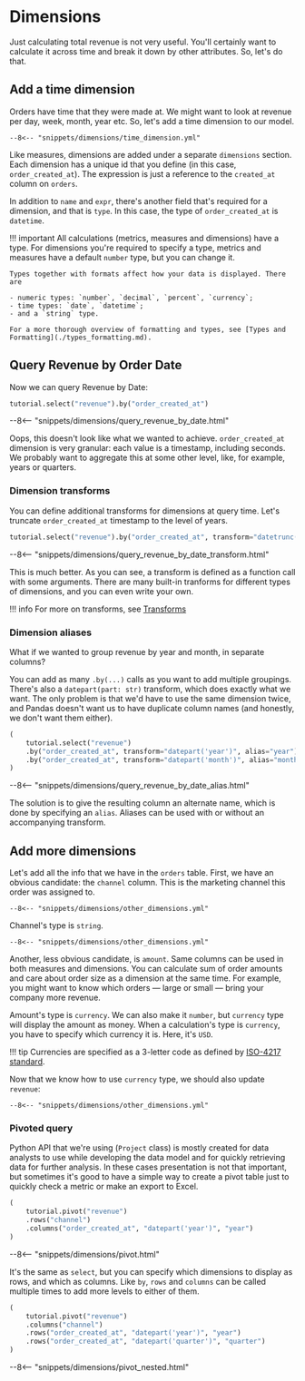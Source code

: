 # Dimensions

Just calculating total revenue is not very useful. You'll certainly want to calculate it
across time and break it down by other attributes. So, let's do that.


## Add a time dimension

Orders have time that they were made at. We might want to look at revenue per day, week,
month, year etc. So, let's add a time dimension to our model.

```{ .yaml title=project.yml hl_lines="14 15 16 17 18"}
--8<-- "snippets/dimensions/time_dimension.yml"
```

Like measures, dimensions are added under a separate `dimensions` section. Each dimension
has a unique id that you define (in this case, `order_created_at`). The expression is
just a reference to the `created_at` column on `orders`.

In addition to `name` and `expr`, there's another field that's required for a dimension,
and that is `type`. In this case, the type of `order_created_at` is `datetime`.

!!! important
    All calculations (metrics, measures and dimensions) have a type. For dimensions you're
    required to specify a type, metrics and measures have a default `number` type, but
    you can change it.

    Types together with formats affect how your data is displayed. There are

    - numeric types: `number`, `decimal`, `percent`, `currency`;
    - time types: `date`, `datetime`;
    - and a `string` type.

    For a more thorough overview of formatting and types, see [Types and Formatting](./types_formatting.md).


## Query Revenue by Order Date

Now we can query Revenue by Date:

```py
tutorial.select("revenue").by("order_created_at")
```

--8<-- "snippets/dimensions/query_revenue_by_date.html"

Oops, this doesn't look like what we wanted to achieve. `order_created_at` dimension
is very granular: each value is a timestamp, including seconds. We probably want to
aggregate this at some other level, like, for example, years or quarters.

### Dimension transforms

You can define additional transforms for dimensions at query time. Let's truncate
`order_created_at` timestamp to the level of years.

```py
tutorial.select("revenue").by("order_created_at", transform="datetrunc('year')")
```

--8<-- "snippets/dimensions/query_revenue_by_date_transform.html"

This is much better. As you can see, a transform is defined as a function call with some
arguments. There are many built-in tranforms for different types of dimensions, and you
can even write your own.

!!! info
    For more on transforms, see [Transforms](./transforms.md)

### Dimension aliases

What if we wanted to group revenue by year and month, in separate columns?

You can add as many `.by(...)` calls as you want to add multiple groupings. There's also
a `datepart(part: str)` transform, which does exactly what we want. The only problem is
that we'd have to use the same dimension twice, and Pandas doesn't want us to have
duplicate column names (and honestly, we don't want them either).

```py
(
    tutorial.select("revenue")
    .by("order_created_at", transform="datepart('year')", alias="year")
    .by("order_created_at", transform="datepart('month')", alias="month")
)
```

--8<-- "snippets/dimensions/query_revenue_by_date_alias.html"

The solution is to give the resulting column an alternate name, which is done by
specifying an `alias`. Aliases can be used with or without an accompanying transform.


## Add more dimensions

Let's add all the info that we have in the `orders` table. First, we have an obvious
candidate: the `channel` column. This is the marketing channel this order was assigned
to.

```{ .yaml title=project.yml hl_lines="21 22 23 24" }
--8<-- "snippets/dimensions/other_dimensions.yml"
```

Channel's type is `string`.

```{ .yaml title=project.yml hl_lines="25 26 27 28 29" }
--8<-- "snippets/dimensions/other_dimensions.yml"
```

Another, less obvious candidate, is `amount`. Same columns can be used in both measures
and dimensions. You can calculate sum of order amounts and care about order size as a
dimension at the same time. For example, you might want to know which orders — large or
small — bring your company more revenue.

Amount's type is `currency`. We can also make it `number`, but `currency` type will
display the amount as money. When a calculation's type is `currency`, you have to specify
which currency it is. Here, it's `USD`.

!!! tip
    Currencies are specified as a 3-letter code as defined by
    [ISO-4217 standard](https://en.wikipedia.org/wiki/ISO_4217).

Now that we know how to use `currency` type, we should also update `revenue`:

```{ .yaml title=project.yml hl_lines="14 15" }
--8<-- "snippets/dimensions/other_dimensions.yml"
```

### Pivoted query

Python API that we're using (`Project` class) is mostly created for data analysts to use
while developing the data model and for quickly retrieving data for further analysis.
In these cases presentation is not that important, but sometimes it's good to have a
simple way to create a pivot table just to quickly check a metric or make an export to
Excel.

```py
(
    tutorial.pivot("revenue")
    .rows("channel")
    .columns("order_created_at", "datepart('year')", "year")
)
```
--8<-- "snippets/dimensions/pivot.html"

It's the same as `select`, but you can specify which dimensions to display as rows, and
which as columns. Like `by`, `rows` and `columns` can be called multiple times to add
more levels to either of them.

```py
(
    tutorial.pivot("revenue")
    .columns("channel")
    .rows("order_created_at", "datepart('year')", "year")
    .rows("order_created_at", "datepart('quarter')", "quarter")
)
```

--8<-- "snippets/dimensions/pivot_nested.html"
